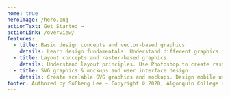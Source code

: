 ```yaml
---
home: true
heroImage: /hero.png
actionText: Get Started →
actionLink: /overview/
features:
  - title: Basic design concepts and vector-based graphics
    details: Learn design fundamentals. Understand different graphics formats. Create vector-based graphics in Adobe Illustrator.
  - title: Layout concepts and raster-based graphics
    details: Understand layout principles. Use Photoshop to create raster-based graphics and layout.
  - title: SVG graphics & mockups and user interface design
    details: Create scalable SVG graphics and mockups. Design mobile user interface with Adobe XD. Create interactive visual mockups with all tools learned. 
footer: Authored by SuCheng Lee ~ Copyright © 2020, Algonquin College of Applied Arts and Technology
---
```


<ContactCard 
  name="SuCheng Lee"
  img-url="/slee_h.png"
  bio="Professor of the Mobile Application Design & Development program at Algonquin College"
  :details="[
      { label: 'email', value: 'lees1@algonquincollge.com' }, 
      { label: 'twitter', value: '@UXResearchLab' }, 
      { label: 'github', value: 'lees1' }, 
      { label: 'office', value: 'Zoom - by appt' }
    ]"
/>
